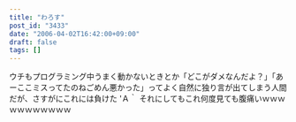 ```yaml
---
title: "わろす"
post_id: "3433"
date: "2006-04-02T16:42:00+09:00"
draft: false
tags: []
---
```



ウチもプログラミング中うまく動かないときとか「どこがダメなんだよ？」「あーここミスってたのねごめん悪かった」ってよく自然に独り言が出てしまう人間だが、さすがにこれには負けた 'Ａ｀ それにしてもこれ何度見ても腹痛いｗｗｗｗｗｗｗｗｗｗｗ
